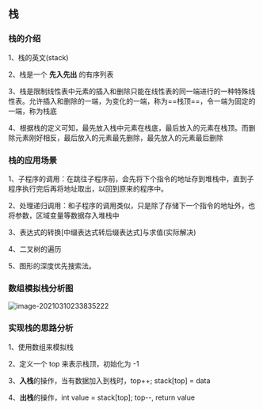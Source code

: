 ## 栈

### 栈的介绍

1、栈的英文(stack)

2、栈是一个 **先入先出** 的有序列表

3、栈是限制线性表中元素的插入和删除只能在线性表的同一端进行的一种特殊线性表。允许插入和删除的一端，为变化的一端，称为==栈顶==，令一端为固定的一端，称为栈底

4、根据栈的定义可知，最先放入栈中元素在栈底，最后放入的元素在栈顶。而删除元素刚好相反，最后放入的元素最先删除，最先放入的元素最后删除



### 栈的应用场景

1、子程序的调用：在跳往子程序前，会先将下个指令的地址存到堆栈中，直到子程序执行完后再将地址取出，以回到原来的程序中。

2、处理递归调用：和子程序的调用类似，只是除了存储下一个指令的地址外，也将参数，区域变量等数据存入堆栈中

3、表达式的转换[中缀表达式转后缀表达式]与求值(实际解决)

4、二叉树的遍历

5、图形的深度优先搜索法。



### 数组模拟栈分析图

![image-20210310233835222](C:\Users\李祥鸿\AppData\Roaming\Typora\typora-user-images\image-20210310233835222.png)

### 实现栈的思路分析

1、使用数组来模拟栈

2、定义一个 top 来表示栈顶，初始化为 -1

3、**入栈**的操作，当有数据加入到栈时，top++; stack[top] = data

4、**出栈**的操作，int value = stack[top]; top--, return value































